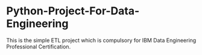 # Python-Project-For-Data-Engineering
This is the simple ETL project which is compulsory for IBM Data Engineering Professional Certification.
